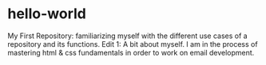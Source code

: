 # hello-world
My First Repository: familiarizing myself with the different use cases of a repository and its functions.
Edit 1: A bit about myself. I am in the process of mastering html & css fundamentals in order to work on email development.
